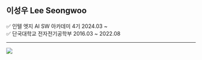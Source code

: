 ## 이성우 Lee Seongwoo

✅ 인텔 엣지 AI SW 아카데미 4기 2024.03 ~  
✅ 단국대학교 전자전기공학부 2016.03 ~ 2022.08

---

![](https://img.shields.io/badge/Instagram-E4405F?style=for-the-badge&logo=instagram&logoColor=white)
